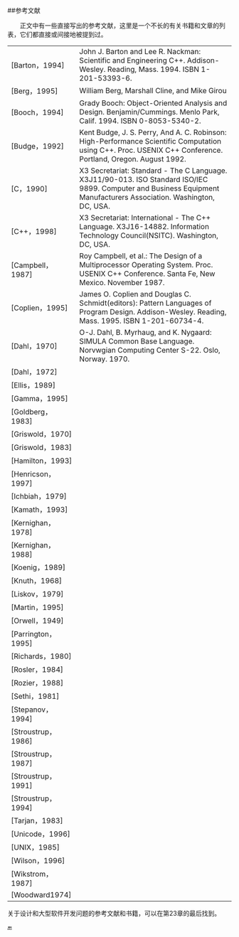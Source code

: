 ##参考文献

&emsp;&emsp;正文中有一些直接写出的参考文献，这里是一个不长的有关书籍和文章的列表，它们都直接或间接地被提到过。

|||
|:--|:--|
|[Barton，1994]|John J. Barton and Lee R. Nackman: Scientific and Engineering C++. Addison-Wesley. Reading, Mass. 1994. ISBN 1-201-53393-6.|
|[Berg，1995]|William Berg, Marshall Cline, and Mike Girou|
|[Booch，1994]|Grady Booch: Object-Oriented Analysis and Design. Benjamin/Cummings. Menlo Park, Calif. 1994. ISBN 0-8053-5340-2.|
|[Budge，1992]|Kent Budge, J. S. Perry, And A. C. Robinson: High-Performance Scientific Computation using C++. Proc. USENIX C++ Conference. Portland, Oregon. August 1992.|
|[C，1990]|X3 Secretariat: Standard - The C Language. X3J11/90-013. ISO Standard ISO/IEC 9899. Computer and Business Equipment Manufacturers Association. Washington, DC, USA.|
|[C++，1998]|X3 Secretariat: International - The C++ Language. X3J16-14882. Information Technology Council(NSITC). Washington, DC, USA.|
|[Campbell，1987]|Roy Campbell, et al.: The Design of a Multiprocessor Operating System. Proc. USENIX C++ Conference. Santa Fe, New Mexico. November 1987.|
|[Coplien，1995]|James O. Coplien and Douglas C. Schmidt(editors): Pattern Languages of Program Design. Addison-Wesley. Reading, Mass. 1995. ISBN 1-201-60734-4.|
|[Dahl，1970]|O-J. Dahl, B. Myrhaug, and K. Nygaard: SIMULA Common Base Language. Norvwgian Computing Center S-22. Oslo, Norway. 1970.|
|[Dahl，1972]||
|[Ellis，1989]||
|[Gamma，1995]||
|[Goldberg，1983]||
|[Griswold，1970]||
|[Griswold，1983]||
|[Hamilton，1993]||
|[Henricson，1997]||
|[Ichbiah，1979]||
|[Kamath，1993]||
|[Kernighan，1978]||
|[Kernighan，1988]||
|[Koenig，1989]||
|[Knuth，1968]||
|[Liskov，1979]||
|[Martin，1995]||
|[Orwell，1949]||
|[Parrington，1995]||
|[Richards，1980]||
|[Rosler，1984]||
|[Rozier，1988]||
|[Sethi，1981]||
|[Stepanov，1994]||
|[Stroustrup，1986]||
|[Stroustrup，1987]||
|[Stroustrup，1991]||
|[Stroustrup，1994]||
|[Tarjan，1983]||
|[Unicode，1996]||
|[UNIX，1985]||
|[Wilson，1996]||
|[Wikstrom，1987]||
|[Woodward1974]||


关于设计和大型软件开发问题的参考文献和书籍，可以在第23章的最后找到。

🔚
